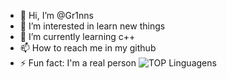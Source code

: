 - 👋 Hi, I’m @Gr1nns
- 👀 I’m interested in learn new things
- 🌱 I’m currently learning c++
- 📫 How to reach me in my github
- ⚡ Fun fact: I'm a real person
![TOP Linguagens](https://github-readme-stats.vercel.app/api/top-langs/?username=UTILIZADOR&layout=compact&theme=dracula)

